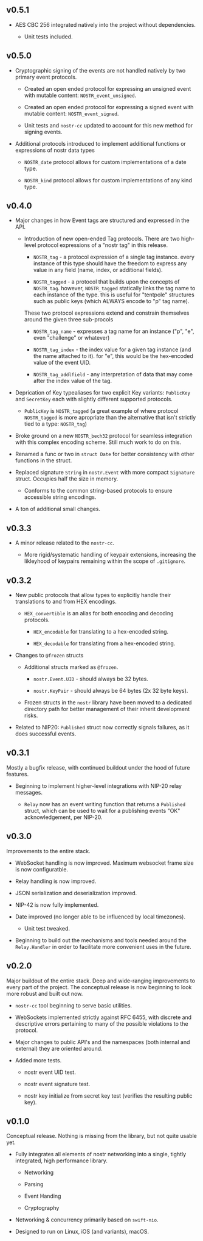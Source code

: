 ## v0.5.1

- AES CBC 256 integrated natively into the project without dependencies.

	- Unit tests included.

## v0.5.0

- Cryptographic signing of the events are not handled natively by two primary event protocols.

	- Created an open ended protocol for expressing an unsigned event with mutable content: `NOSTR_event_unsigned`.

	- Created an open ended protocol for expressing a signed event with mutable content: `NOSTR_event_signed`.

	- Unit tests and `nostr-cc` updated to account for this new method for signing events.

- Additional protocols introduced to implement additional functions or expressions of nostr data types

	- `NOSTR_date` protocol allows for custom implementations of a date type.

	- `NOSTR_kind` protocol allows for custom implementations of any kind type.

## v0.4.0

- Major changes in how Event tags are structured and expressed in the API.

	- Introduction of new open-ended Tag protocols. There are two high-level protocol expressions of a "nostr tag" in this release.

		- `NOSTR_tag` - a protocol expression of a single tag instance. every instance of this type should have the freedom to express any value in any field (name, index, or additional fields).

		- `NOSTR_tagged` - a protocol that builds upon the concepts of `NOSTR_tag`. however, `NOSTR_tagged` statically links the tag name to each instance of the type. this is useful for "tentpole" structures such as public keys (which ALWAYS encode to "p" tag name).

		These two protocol expressions extend and constrain themselves around the given three sub-procols

		- `NOSTR_tag_name` - expresses a tag name for an instance ("p", "e", even "challenge" or whatever)

		- `NOSTR_tag_index` - the index value for a given tag instance (and the name attached to it). for "e", this would be the hex-encoded value of the event UID.
		
		- `NOSTR_tag_addlfield` - any interpretation of data that may come after the index value of the tag.

- Deprication of Key typealiases for two explicit Key variants: `PublicKey` and `SecretKey` each with slightly different supported protocols.

	- `PublicKey` is `NOSTR_tagged` (a great example of where protocol `NOSTR_tagged` is more apropriate than the alternative that isn't strictly tied to a type: `NOSTR_tag`)

- Broke ground on a new `NOSTR_bech32` protocol for seamless integration with this complex encoding scheme. Still much work to do on this.

- Renamed a func or two in `struct Date` for better consistency with other functions in the struct.

- Replaced signature `String` in `nostr.Event` with more compact `Signature` struct. Occupies half the size in memory.

	- Conforms to the common string-based protocols to ensure accessible string encodings.

- A ton of additional small changes.

## v0.3.3

- A minor release related to the `nostr-cc`.

	- More rigid/systematic handling of keypair extensions, increasing the likleyhood of keypairs remaining within the scope of `.gitignore`.

## v0.3.2

- New public protocols that allow types to explicitly handle their translations to and from HEX encodings.

	- `HEX_convertible` is an alias for both encoding and decoding protocols.

		- `HEX_encodable` for translating to a hex-encoded string.

		- `HEX_decodable` for translating from a hex-encoded string.

- Changes to `@frozen` structs

	- Additional structs marked as `@frozen`.

		- `nostr.Event.UID` - should always be 32 bytes.

		- `nostr.KeyPair` - should always be 64 bytes (2x 32 byte keys).

	- Frozen structs in the `nostr` library have been moved to a dedicated directory path for better management of their inherit development risks.

- Related to NIP20: `Published` struct now correctly signals failures, as it does successful events.

## v0.3.1

Mostly a bugfix release, with continued buildout under the hood of future features.

- Beginning to implement higher-level integrations with NIP-20 relay messages.

	- `Relay` now has an event writing function that returns a `Published` struct, which can be used to wait for a publishing events "OK" acknowledgement, per NIP-20.

## v0.3.0

Improvements to the entire stack.

- WebSocket handling is now improved. Maximum websocket frame size is now configuratble.

- Relay handling is now improved.

- JSON serialization and deserialization improved.

- NIP-42 is now fully implemented.

- Date improved (no longer able to be influenced by local timezones).

	- Unit test tweaked.
	
- Beginning to build out the mechanisms and tools needed around the `Relay.Handler` in order to facilitate more convenient uses in the future.

## v0.2.0

Major buildout of the entire stack. Deep and wide-ranging improvements to every part of the project. The conceptual release is now beginning to look more robust and built out now.

- `nostr-cc` tool beginning to serve basic utilities.

- WebSockets implemented strictly against RFC 6455, with discrete and descriptive errors pertaining to many of the possible violations to the protocol.

- Major changes to public API's and the namespaces (both internal and external) they are oriented around.

- Added more tests.

	- nostr event UID test.

	- nostr event signature test.

	- nostr key initialize from secret key test (verifies the resulting public key).

## v0.1.0

Conceptual release. Nothing is missing from the library, but not quite usable yet.

- Fully integrates all elements of nostr networking into a single, tightly integrated, high performance library.

	- Networking

	- Parsing

	- Event Handing

	- Cryptography

- Networking & concurrency primarily based on `swift-nio`.

- Designed to run on Linux, iOS (and variants), macOS.
